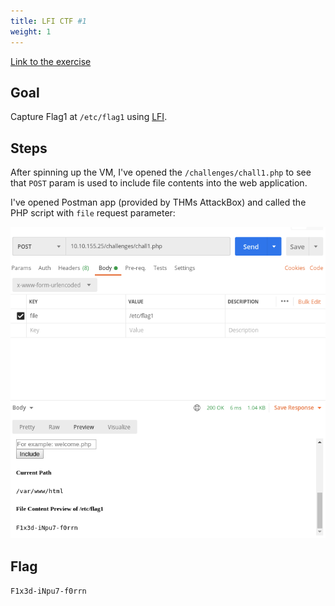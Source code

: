 ```yaml
---
title: LFI CTF #1
weight: 1
---
```


[Link to the exercise](https://tryhackme.com/room/fileinc)

## Goal

Capture Flag1 at `/etc/flag1` using [LFI](/knowledge/OffSec/pentesting/LFI.md).

## Steps

After spinning up the VM, I've opened the `/challenges/chall1.php` to see that `POST` param is used to include file contents into the web application.

I've opened Postman app (provided by THMs AttackBox) and called the PHP script with `file` request parameter:

![Screenshot 2023-01-04 at 16.14.43](/public/Screenshot%202023-01-04%20at%2016.14.43.png)

## Flag

`F1x3d-iNpu7-f0rrn`
